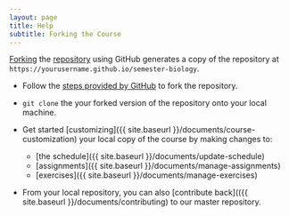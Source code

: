 ```yaml
---
layout: page
title: Help
subtitle: Forking the Course
---
```


[Forking](https://help.github.com/articles/fork-a-repo/) the [repository](https://github.com/datacarpentry/semester-biology) using GitHub generates a copy of the repository at `https://yourusername.github.io/semester-biology`.

- Follow the [steps provided by GitHub](https://help.github.com/articles/fork-a-repo/) to fork the repository.

- `git clone` the your forked version of the repository onto your local machine.

- Get started [customizing]({{ site.baseurl }}/documents/course-customization) your local copy of the course by making changes to:
   - [the schedule]({{ site.baseurl }}/documents/update-schedule)
   - [assignments]({{ site.baseurl }}/documents/manage-assignments)
   - [exercises]({{ site.baseurl }}/documents/manage-exercises) 

- From your local repository, you can also [contribute back](({{ site.baseurl }}/documents/contributing) to our master repository.